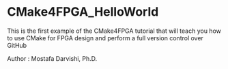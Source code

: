 # CMake4FPGA_HelloWorld
This is the first example of the CMake4FPGA tutorial that will teach you how to use CMake for FPGA design and perform a full version control over GitHub

Author : Mostafa Darvishi, Ph.D.
